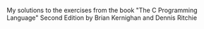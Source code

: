 My solutions to the exercises from the book "The C Programming Language" Second Edition by Brian Kernighan and Dennis Ritchie
